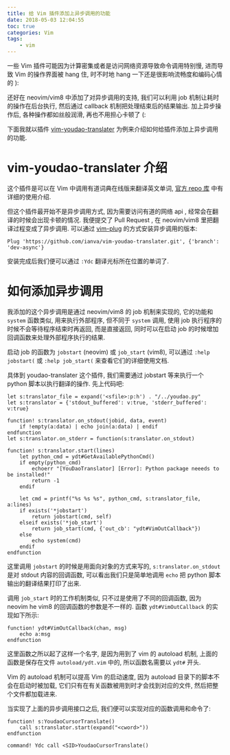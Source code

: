 ```yaml
---
title: 给 Vim 插件添加上异步调用的功能
date: 2018-05-03 12:04:55
toc: true
categories: Vim
tags:
    - vim
---
```


一些 Vim 插件可能因为计算密集或者是访问网络资源导致命令调用特别慢,
进而导致 Vim 的操作界面被 hang 住, 时不时地 hang 一下还是很影响流畅度和编码心情的 ):

还好在 neovim/vim8 中添加了对异步调用的支持, 我们可以利用 job 机制让耗时的操作在后台执行,
然后通过 callback 机制把处理结束后的结果输出. 加上异步操作后, 各种操作都如丝般润滑,
再也不用担心卡顿了 (:

下面我就以插件 [vim-youdao-translater](https://github.com/ianva/vim-youdao-translater)
为例来介绍如何给插件添加上异步调用的功能.

<!--more-->

# vim-youdao-translater 介绍

这个插件是可以在 Vim 中调用有道词典在线版来翻译英文单词, [官方 repo 库](https://github.com/ianva/vim-youdao-translater/tree/dev-async)
中有详细的使用介绍.

但这个插件最开始不是异步调用方式, 因为需要访问有道的网络 api , 经常会在翻译的时候会出现卡顿的情况.
我便提交了 Pull Request , 在 neovim/vim8 里把翻译过程变成了异步调用.
可以通过 [vim-plug](https://hiberabyss.github.io/2018/03/21/vim-plug-introduction/) 的方式安装异步调用的版本:

```vim
Plug 'https://github.com/ianva/vim-youdao-translater.git', {'branch': 'dev-async'}
```

安装完成后我们便可以通过 `:Ydc` 翻译光标所在位置的单词了.

# 如何添加异步调用

我添加的这个异步调用是通过 neovim/vim8 的 job 机制来实现的,
它的功能和 `system` 函数类似, 用来执行外部程序, 但不同于 `system` 调用,
使用 job 执行程序的时候不会等待程序结束时再返回, 而是直接返回,
同时可以在启动 job 的时候增加回调函数来处理外部程序执行的结果.

启动 job 的函数为 `jobstart` (neovim) 或 `job_start` (vim8),
可以通过 `:help jobstart(` 或 `:help job_start(` 来查看它们的详细使用文档.

具体到 youdao-translater 这个插件, 我们需要通过 jobstart 等来执行一个 python 脚本以执行翻译的操作.
先上代码吧:

```vim
let s:translator_file = expand('<sfile>:p:h') . "/../youdao.py"
let s:translator = {'stdout_buffered': v:true, 'stderr_buffered': v:true}

function! s:translator.on_stdout(jobid, data, event)
    if !empty(a:data) | echo join(a:data) | endif
endfunction
let s:translator.on_stderr = function(s:translator.on_stdout)

function! s:translator.start(lines)
    let python_cmd = ydt#GetAvailablePythonCmd()
    if empty(python_cmd)
        echoerr "[YouDaoTranslator] [Error]: Python package neeeds to be installed!"
        return -1
    endif

    let cmd = printf("%s %s %s", python_cmd, s:translator_file, a:lines)
    if exists('*jobstart')
        return jobstart(cmd, self)
    elseif exists('*job_start')
        return job_start(cmd, {'out_cb': "ydt#VimOutCallback"})
    else
        echo system(cmd)
    endif
endfunction
```

这里调用 `jobstart` 的时候是用面向对象的方式来写的, `s:translator.on_stdout` 是对 stdout 内容的回调函数,
可以看出我们只是简单地调用 `echo` 把 python 脚本输出的翻译结果打印了出来.

调用 `job_start` 时的工作机制类似, 只不过是使用了不同的回调函数, 因为 neovim he vim8 的回调函数的参数是不一样的.
函数 `ydt#VimOutCallback` 的实现如下所示:

```vim
function! ydt#VimOutCallback(chan, msg)
    echo a:msg
endfunction
```

这里函数之所以起了这样一个名字, 是因为用到了 vim 的 autoload 机制, 上面的函数是保存在文件 `autoload/ydt.vim` 中的,
所以函数名需要以 `ydt#` 开头.

Vim 的 autoload 机制可以提高 Vim 的启动速度, 因为 autoload 目录下的脚本不会在启动时被加载,
它们只有在有关函数被用到时才会找到对应的文件, 然后把整个文件都加载进来.

当实现了上面的异步调用接口之后, 我们便可以实现对应的函数调用和命令了:

```vim
function! s:YoudaoCursorTranslate()
    call s:translator.start(expand("<cword>"))
endfunction

command! Ydc call <SID>YoudaoCursorTranslate()
```
